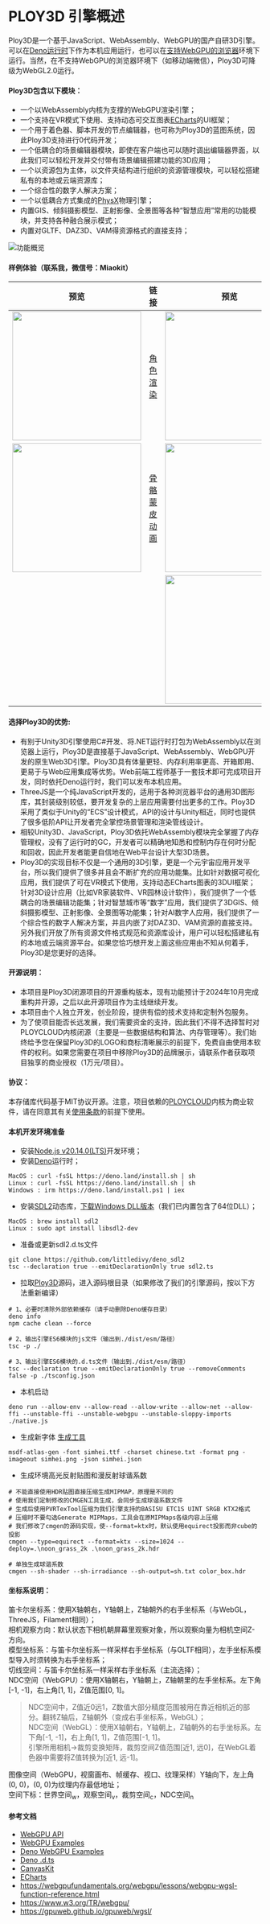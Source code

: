
# PLOY3D 引擎概述

Ploy3D是一个基于JavaScript、WebAssembly、WebGPU的国产自研3D引擎。可以在[Deno运行时](https://www.denojs.cn/)下作为本机应用运行，也可以在[支持WebGPU的浏览器](https://caniuse.com/?search=webgpu)环境下运行。当然，在不支持WebGPU的浏览器环境下（如移动端微信），Ploy3D可降级为WebGL2.0运行。

#### Ploy3D包含以下模块：
* 一个以WebAssembly内核为支撑的WebGPU渲染引擎；
* 一个支持在VR模式下使用、支持动态可交互图表[ECharts](https://echarts.apache.org/examples/zh/index.html)的UI框架；
* 一个用于着色器、脚本开发的节点编辑器，也可称为Ploy3D的蓝图系统，因此Ploy3D支持进行0代码开发；
* 一个低耦合的场景编辑器模块，即使在客户端也可以随时调出编辑器界面，以此我们可以轻松开发并交付带有场景编辑搭建功能的3D应用；
* 一个以资源包为主体，以文件夹结构进行组织的资源管理模块，可以轻松搭建私有的本地或云端资源库；
* 一个综合性的数字人解决方案；
* 一个以低耦合方式集成的[PhysX](https://github.com/fabmax/physx-js-webidl)物理引擎；
* 内置GIS、倾斜摄影模型、正射影像、全景图等各种“智慧应用”常用的功能模块，并支持各种融合展示模式；
* 内置对GLTF、DAZ3D、VAM得资源格式的直接支持；

![功能概览](./docs/overview.png)

#### 样例体验（联系我，微信号：Miaokit）

| 预览 | 链接 | 预览 | 链接 |
|:------:|:------:|:------:|:------:|
| <img src="./docs/meta_human.png" width="256" height="256"> | [角色渲染](https://www.ploycloud.com/ploy3d/?sdk=b1_23&appid=meta_human) | <img src="./docs/dior_base.png" width="256" height="256">  | [倾斜摄影模型](https://www.ploycloud.com/ploy3d/?sdk=b1_23&appid=dior_base) |
| <img src="./docs/gltf_skin_anim.png" width="256" height="256"> | [骨骼蒙皮动画](https://www.ploycloud.com/ploy3d/?sdk=b1_23&appid=gltf_skin_anim) | <img src="./docs/gis_base.png" width="256" height="256">  | [GIS地图](https://www.ploycloud.com/ploy3d/?sdk=b1_23&appid=gis_base) |
|  |  | <img src="./docs/gis_dior.png" width="256" height="256">  | [GIS+倾斜摄影模型](https://www.ploycloud.com/ploy3d/?sdk=b1_23&appid=gis_dior) |

#### 选择Ploy3D的优势:
* 有别于Unity3D引擎使用C#开发、将.NET运行时打包为WebAssembly以在浏览器上运行，Ploy3D是直接基于JavaScript、WebAssembly、WebGPU开发的原生Web3D引擎。Ploy3D具有体量更轻、内存利用率更高、开箱即用、更易于与Web应用集成等优势。Web前端工程师基于一套技术即可完成项目开发，同时依托Deno运行时，我们可以发布本机应用。
* ThreeJS是一个纯JavaScript开发的，适用于各种浏览器平台的通用3D图形库，其封装级别较低，要开发复杂的上层应用需要付出更多的工作。Ploy3D采用了类似于Unity的“ECS”设计模式，API的设计与Unity相近，同时也提供了很多低阶API让开发者完全掌控场景管理和渲染管线设计。
* 相较Unity3D、JavaScript，Ploy3D依托WebAssembly模块完全掌握了内存管理权，没有了运行时的GC，开发者可以精确地知悉和控制内存在何时分配和回收，因此开发者能更自信地在Web平台设计大型3D场景。
* Ploy3D的实现目标不仅是一个通用的3D引擎，更是一个元宇宙应用开发平台，所以我们提供了很多并且会不断扩充的应用功能集。比如针对数据可视化应用，我们提供了可在VR模式下使用，支持动态ECharts图表的3DUI框架；针对3D设计应用（比如VR家装软件、VR园林设计软件），我们提供了一个低耦合的场景编辑功能集；针对智慧城市等“数字”应用，我们提供了3DGIS、倾斜摄影模型、正射影像、全景图等功能集；针对AI数字人应用，我们提供了一个综合性的数字人解决方案，并且内嵌了对DAZ3D、VAM资源的直接支持。另外我们开放了所有资源文件格式规范和资源库设计，用户可以轻松搭建私有的本地或云端资源平台。如果您恰巧想开发上面这些应用由不知从何着手，Ploy3D是您更好的选择。

#### 开源说明：
* 本项目是Ploy3D闭源项目的开源重构版本，现有功能预计于2024年10月完成重构并开源，之后以此开源项目作为主线继续开发。
* 本项目由个人独立开发，创业阶段，提供有偿的技术支持和定制外包服务。
* 为了使项目能否长远发展，我们需要资金的支持，因此我们不得不选择暂时对PLOYCLOUD内核闭源（主要是一些数据结构和算法、内存管理等）。我们始终给予您在保留Ploy3D的LOGO和商标清晰展示的前提下，免费自由使用本软件的权利。如果您需要在项目中移除Ploy3D的品牌展示，请联系作者获取项目独享的商业授权（1万元/项目）。

#### 协议：
本存储库代码基于MIT协议开源。注意，项目依赖的[PLOYCLOUD]()内核为商业软件，请在同意其有关[使用条款]()的前提下使用。

#### 本机开发环境准备
* 安装[Node.js v20.14.0(LTS)](https://nodejs.org/en)开发环境；
* 安装[Deno](https://deno.com/)运行时；
```
MacOS : curl -fsSL https://deno.land/install.sh | sh
Linux : curl -fsSL https://deno.land/install.sh | sh
Windows : irm https://deno.land/install.ps1 | iex
```
* 安装[SDL2](https://deno.land/x/sdl2)动态库，[下载Windows DLL版本](https://github.com/libsdl-org/SDL/releases)（我们已内置包含了64位DLL）；
```
MacOS : brew install sdl2
Linux : sudo apt install libsdl2-dev
```
* 准备或更新sdl2.d.ts文件
```
git clone https://github.com/littledivy/deno_sdl2
tsc --declaration true --emitDeclarationOnly true sdl2.ts
```
* 拉取[Ploy3D]()源码，进入源码根目录（如果修改了我们的引擎源码，按以下方法重新编译）
```
# 1、必要时清除外部依赖缓存（请手动删除Deno缓存目录）
deno info
npm cache clean --force

# 2、输出引擎ES6模块的js文件（输出到./dist/esm/路径）
tsc -p ./

# 3、输出引擎ES6模块的.d.ts文件（输出到./dist/esm/路径）
tsc --declaration true --emitDeclarationOnly true --removeComments false -p ./tsconfig.json
```
* 本机启动
```
deno run --allow-env --allow-read --allow-write --allow-net --allow-ffi --unstable-ffi --unstable-webgpu --unstable-sloppy-imports ./native.js
```
* 生成新字体 [生成工具](https://github.com/Chlumsky/msdf-atlas-gen)
```
msdf-atlas-gen -font simhei.ttf -charset chinese.txt -format png -imageout simhei.png -json simhei.json
```
* 生成环境高光反射贴图和漫反射球谐系数
```
# 不能直接使用HDR贴图直接压缩生成MIPMAP，原理是不同的
# 使用我们定制修改的CMGEN工具生成，会同步生成球谐系数文件
# 生成后使用PVRTexTool压缩为我们引擎支持的BASISU ETC1S UINT SRGB KTX2格式
# 压缩时不要勾选Generate MIPMaps，工具会在原MIPMaps各级内容上压缩
# 我们修改了cmgen的源码实现，使--format=ktx时，默认使用equirect投影而非cube的投影
cmgen --type=equirect --format=ktx --size=1024 --deploy=.\noon_grass_2k .\noon_grass_2k.hdr

# 单独生成球谐系数
cmgen --sh-shader --sh-irradiance --sh-output=sh.txt color_box.hdr
```

#### 坐标系说明：
笛卡尔坐标系：使用X轴朝右，Y轴朝上，Z轴朝外的右手坐标系（与WebGL，ThreeJS，Filament相同）；  
相机观察方向：默认状态下相机朝屏幕里观察对象，所以观察向量为相机空间Z-方向。  
模型坐标系：与笛卡尔坐标系一样采样右手坐标系（与GLTF相同），左手坐标系模型导入时须转换为右手坐标系；  
切线空间：与笛卡尔坐标系一样采样右手坐标系（主流选择）；  
NDC空间（WebGPU）：使用X轴朝右，Y轴朝上，Z轴朝里的左手坐标系。左下角[-1, -1]，右上角[1, 1]，Z值范围[0, 1]。  
> NDC空间中，Z值近0远1，Z数值大部分精度范围被用在靠近相机近的部分。翻转Z轴后，Z轴朝外（变成右手坐标系，WebGL）；  
> NDC空间（WebGL）：使用X轴朝右，Y轴朝上，Z轴朝外的右手坐标系。左下角[-1, -1]，右上角[1, 1]，Z值范围[-1, 1]。  
> 引擎所用相机->裁剪变换矩阵，裁剪空间Z值范围[近1, 远0]，在WebGL着色器中需要将Z值转换为[近1, 远-1]。  

图像空间（WebGPU，视窗画布、帧缓存、视口、纹理采样）Y轴向下，左上角(0, 0)，(0, 0)为纹理内存最低地址；  
空间下标：世界空间<sub>w</sub>，观察空间<sub>v</sub>，裁剪空间<sub>c</sub>，NDC空间<sub>n</sub>  

#### 参考文档
* [WebGPU API](https://developer.mozilla.org/zh-CN/docs/Web/API/WebGPU_API)
* [WebGPU Examples](https://webgpu.github.io/webgpu-samples/)
* [Deno WebGPU Examples](https://github.com/denoland/webgpu-examples)
* [Deno .d.ts](https://github.com/denoland/deno/tree/main/cli/tsc/dts)
* [CanvasKit](https://skia.org/docs/user/modules/quickstart/)
* [ECharts](https://echarts.apache.org/examples/zh/index.html)
* https://webgpufundamentals.org/webgpu/lessons/webgpu-wgsl-function-reference.html
* https://www.w3.org/TR/webgpu/
* https://gpuweb.github.io/gpuweb/wgsl/
